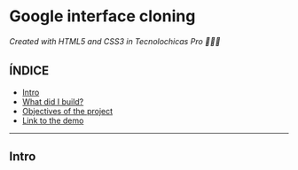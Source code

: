 # Google interface cloning
###### Created with HTML5 and CSS3 in Tecnolochicas Pro 👩‍💻💌

## ÍNDICE
* [Intro]()
* [What did I build?]()
* [Objectives of the project]()
* [Link to the demo]()

***

## Intro
